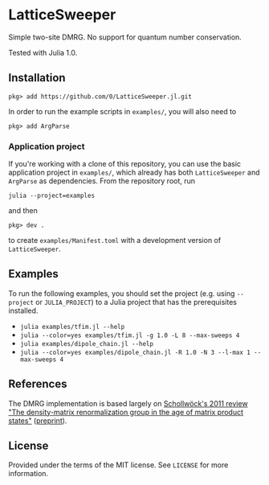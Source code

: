 # LatticeSweeper

Simple two-site DMRG.
No support for quantum number conservation.

Tested with Julia 1.0.


## Installation

```
pkg> add https://github.com/0/LatticeSweeper.jl.git
```

In order to run the example scripts in `examples/`, you will also need to
```
pkg> add ArgParse
```

### Application project

If you're working with a clone of this repository, you can use the basic application project in `examples/`, which already has both `LatticeSweeper` and `ArgParse` as dependencies.
From the repository root, run
```
julia --project=examples
```
and then
```
pkg> dev .
```
to create `examples/Manifest.toml` with a development version of `LatticeSweeper`.


## Examples

To run the following examples, you should set the project (e.g. using `--project` or `JULIA_PROJECT`) to a Julia project that has the prerequisites installed.

* `julia examples/tfim.jl --help`
* `julia --color=yes examples/tfim.jl -g 1.0 -L 8 --max-sweeps 4`
* `julia examples/dipole_chain.jl --help`
* `julia --color=yes examples/dipole_chain.jl -R 1.0 -N 3 --l-max 1 --max-sweeps 4`


## References

The DMRG implementation is based largely on [Schollwöck's 2011 review "The density-matrix renormalization group in the age of matrix product states"](http://www.sciencedirect.com/science/article/pii/S0003491610001752) ([preprint](https://arxiv.org/abs/1008.3477v2)).


## License

Provided under the terms of the MIT license.
See `LICENSE` for more information.
